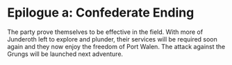 # Epilogue a: Confederate Ending

The party prove themselves to be effective in the field. With more of Junderoth
left to explore and plunder, their services will be required soon again and they
now enjoy the freedom of Port Walen. The attack against the Grungs will be
launched next adventure.

